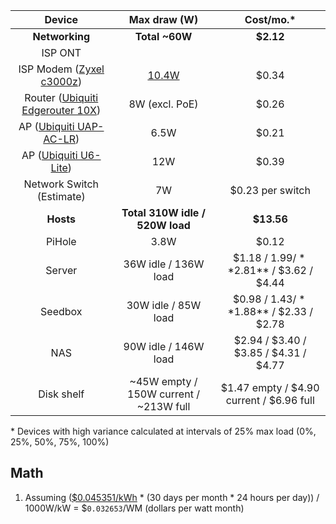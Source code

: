 | Device | Max draw (W) | Cost/mo.* |
|:------:|:------------:|:--------:|
| **Networking** | **Total ~60W** | **$2.12** |
| ISP ONT |
| ISP Modem ([Zyxel c3000z](https://www.centurylink.com/content/dam/home/help/downloads/internet/c3000z-datasheet.pdf)) | [10.4W](https://www.centurylink.com/home/help/internet/modems-and-routers/modem-energy-efficiency.html) | $0.34
| Router ([Ubiquiti Edgerouter 10X](https://dl.ubnt.com/datasheets/edgemax/EdgeRouter_DS.pdf)) | 8W (excl. PoE) | $0.26 |
| AP ([Ubiquiti UAP-AC-LR](https://dl.ubnt.com/datasheets/unifi/UniFi_AC_APs_DS.pdf)) | 6.5W | $0.21 |
| AP ([Ubiquiti U6-Lite](https://dl.ui.com/ds/u6-lite_ds.pdf)) | 12W | $0.39 |
| Network Switch (Estimate) | 7W | $0.23 per switch
| **Hosts** | **Total 310W idle / 520W load** | **$13.56** |
| PiHole | 3.8W | $0.12 |
| Server | 36W idle / 136W load | $1.18 / $1.99 / **$2.81** / $3.62 / $4.44 |
| Seedbox | 30W idle / 85W load |  $0.98 / $1.43 / **$1.88** / $2.33 / $2.78 | 
| NAS | 90W idle / 146W load | $2.94 / $3.40 / $3.85 / $4.31 / $4.77 |
| Disk shelf | ~45W empty / 150W current / ~213W full | $1.47 empty / $4.90 current / $6.96 full |
\* Devices with high variance calculated at intervals of 25% max load (0%, 25%, 50%, 75%, 100%)

## Math
1. Assuming ([\$0.045351/kWh](https://www.mytpu.org/wp-content/uploads/All-Schedules-2020_Emergency-Rate-Delay.pdf) * (30 days per month * 24 hours per day)) / 1000W/kW = $`0.032653`/WM (dollars per watt month)